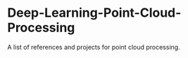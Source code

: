 # Deep-Learning-Point-Cloud-Processing
A list of references and projects for point cloud processing.

